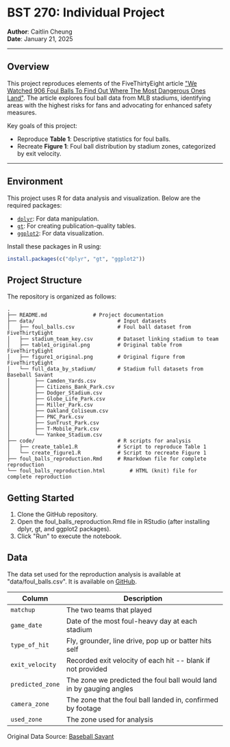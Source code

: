 # BST 270: Individual Project

**Author**: Caitlin Cheung  
**Date**: January 21, 2025  

---

## Overview

This project reproduces elements of the FiveThirtyEight article ["We Watched 906 Foul Balls To Find Out Where The Most Dangerous Ones Land"](https://fivethirtyeight.com/features/we-watched-906-foul-balls-to-find-out-where-the-most-dangerous-ones-land/). The article explores foul ball data from MLB stadiums, identifying areas with the highest risks for fans and advocating for enhanced safety measures.  

Key goals of this project:
- Reproduce **Table 1**: Descriptive statistics for foul balls.
- Recreate **Figure 1**: Foul ball distribution by stadium zones, categorized by exit velocity.

---

## Environment

This project uses R for data analysis and visualization. Below are the required packages:

- [`dplyr`](https://dplyr.tidyverse.org/): For data manipulation.
- [`gt`](https://gt.rstudio.com/): For creating publication-quality tables.
- [`ggplot2`](https://ggplot2.tidyverse.org/): For data visualization.

Install these packages in R using:

```r
install.packages(c("dplyr", "gt", "ggplot2"))

```

## Project Structure 

The repository is organized as follows: 

    .
    ├── README.md             	# Project documentation
    ├── data/                 			# Input datasets
    │   ├── foul_balls.csv    			# Foul ball dataset from FiveThirtyEight
    │   ├── stadium_team_key.csv    	# Dataset linking stadium to team
    │   ├── table1_original.png 	    # Original table from FiveThirtyEight
    │   ├── figure1_original.png 		# Original figure from FiveThirtyEight
    │   └── full_data_by_stadium/   	# Stadium full datasets from Baseball Savant 
    │	 	 ├── Camden_Yards.csv 	
    │	 	 ├── Citizens_Bank_Park.csv 
    │	 	 ├── Dodger_Stadium.csv 
    │	 	 ├── Globe_Life_Park.csv 
    │	 	 ├── Miller_Park.csv 
    │	 	 ├── Oakland_Coliseum.csv
    │	 	 ├── PNC_Park.csv 
    │	 	 ├── SunTrust_Park.csv 
    │	 	 ├── T-Mobile_Park.csv 
    │	 	 └── Yankee_Stadium.csv 
    ├── code/                 			# R scripts for analysis
    │   ├── create_table1.R  			# Script to reproduce Table 1
    │   └── create_figure1.R     		# Script to recreate Figure 1
    ├── foul_balls_reproduction.Rmd     # Rmarkdown file for complete reproduction
    └── foul_balls_reproduction.html		# HTML (knit) file for complete reproduction

## Getting Started 

1. Clone the GitHub repository. 
2. Open the foul_balls_reproduction.Rmd file in RStudio (after installing dplyr, gt, and ggplot2 packages).
3. Click "Run" to execute the notebook. 

## Data

The data set used for the reproduction analysis is available at "data/foul_balls.csv". It is available on [GitHub](https://github.com/fivethirtyeight/data/tree/master/foul-balls).

Column | Description
-------|-------------
`matchup` | The two teams that played
`game_date`| Date of the most foul-heavy day at each stadium
`type_of_hit` | Fly, grounder, line drive, pop up or batter hits self
`exit_velocity` | Recorded exit velocity of each hit -- blank if not provided
`predicted_zone` | The zone we predicted the foul ball would land in by gauging angles
`camera_zone` | The zone that the foul ball landed in, confirmed by footage
`used_zone` | The zone used for analysis 
 
Original Data Source: [Baseball Savant](https://baseballsavant.mlb.com/statcast_search?hfPT=&hfAB=&hfBBT=&hfPR=foul%7C&hfZ=&stadium=&hfBBL=&hfNewZones=&hfGT=R%7C&hfC=&hfSea=2019%7C&hfSit=&player_type=pitcher&hfOuts=&opponent=&pitcher_throws=&batter_stands=&hfSA=&game_date_gt=&game_date_lt=2019-06-05&hfInfield=&team=&position=&hfOutfield=&hfRO=&home_road=&hfFlag=&hfPull=&metric_1=&hfInn=&min_pitches=0&min_results=0&group_by=venue&sort_col=pitches&player_event_sort=h_launch_speed&sort_order=desc&min_pas=0#results)


